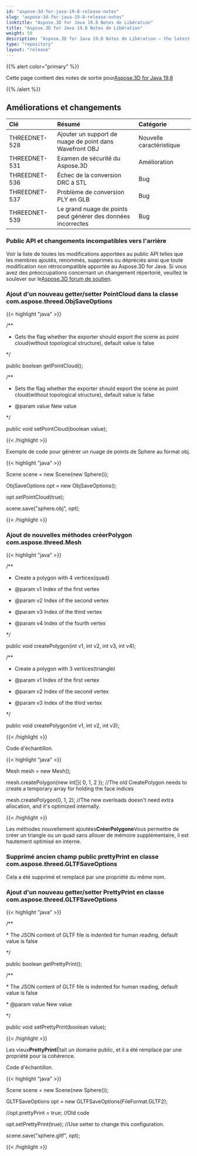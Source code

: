 ```yaml
---
id: "aspose-3d-for-java-19-8-release-notes"
slug: "aspose-3d-for-java-19-8-release-notes"
linktitle: "Aspose.3D for Java 19.8 Notes de Libération"
title: "Aspose.3D for Java 19.8 Notes de Libération"
weight: 50
description: "Aspose.3D for Java 19.8 Notes de Libération – the latest updates and fixes."
type: "repository"
layout: "release"
---
```

{{% alert color="primary" %}}

Cette page contient des notes de sortie pour[Aspose.3D for Java 19,8](https://releases.aspose.com/java/repo/com/aspose/aspose-3d/19.8/)

{{% /alert %}}
## **Améliorations et changements**

|**Clé**|**Résumé**|**Catégorie**|
|:- |:- |:- |
|THREEDNET-528|Ajouter un support de nuage de point dans Wavefront OBJ|Nouvelle caractéristique|
|THREEDNET-531|Examen de sécurité du Aspose.3D|Amélioration|
|THREEDNET-536 |Échec de la conversion DRC à STL|Bug|
|THREEDNET-537|Problème de conversion PLY en GLB|Bug|
|THREEDNET-539|Le grand nuage de points peut générer des données incorrectes|Bug|
### **Public API et changements incompatibles vers l'arrière**
Voir la liste de toutes les modifications apportées au public API telles que les membres ajoutés, renommés, supprimés ou dépréciés ainsi que toute modification non rétrocompatible apportée au Aspose.3D for Java. Si vous avez des préoccupations concernant un changement répertorié, veuillez le soulever sur le[Aspose.3D forum de soutien](https://forum.aspose.com/c/3d).
### **Ajout d'un nouveau getter/setter PointCloud dans la classe com.aspose.threed.ObjSaveOptions**
{{< highlight "java" >}}

 /**

 * Gets the flag whether the exporter should export the scene as point cloud(without topological structure), default value is false

 */

public boolean getPointCloud();

/**

 * Sets the flag whether the exporter should export the scene as point cloud(without topological structure), default value is false

 * @param value New value

 */

public void setPointCloud(boolean value);

{{< /highlight >}}

Exemple de code pour générer un nuage de points de Sphere au format obj.

{{< highlight "java" >}}

 Scene scene = new Scene(new Sphere());

ObjSaveOptions opt = new ObjSaveOptions();

opt.setPointCloud(true);

scene.save("sphere.obj", opt);

{{< /highlight >}}
### **Ajout de nouvelles méthodes créerPolygon com.aspose.threed.Mesh**
{{< highlight "java" >}}

 /**

 * Create a polygon with 4 vertices(quad)

 * @param v1 Index of the first vertex

 * @param v2 Index of the second vertex

 * @param v3 Index of the third vertex

 * @param v4 Index of the fourth vertex

 */

public void createPolygon(int v1, int v2, int v3, int v4);

/**

 * Create a polygon with 3 vertices(triangle)

 * @param v1 Index of the first vertex

 * @param v2 Index of the second vertex

 * @param v3 Index of the third vertex

 */

public void createPolygon(int v1, int v2, int v3);

{{< /highlight >}}

Code d'échantillon.

{{< highlight "java" >}}

 Mesh mesh = new Mesh();

mesh.createPolygon(new int[]{ 0, 1, 2 }); //The old CreatePolygon needs to create a temporary array for holding the face indices

mesh.createPolygon(0, 1, 2); //The new overloads doesn't need extra allocation, and it's optimized internally.

{{< /highlight >}}

Les méthodes nouvellement ajoutées**CréerPolygone**Vous permettre de créer un triangle ou un quad sans allouer de mémoire supplémentaire, il est hautement optimisé en interne.


### **Supprimé ancien champ public prettyPrint en classe com.aspose.threed.GLTFSaveOptions**
Cela a été supprimé et remplacé par une propriété du même nom.
### **Ajout d'un nouveau getter/setter PrettyPrint en classe com.aspose.threed.GLTFSaveOptions**
{{< highlight "java" >}}

 /**

\* The JSON content of GLTF file is indented for human reading, default value is false

*/

public boolean getPrettyPrint();

/**

\* The JSON content of GLTF file is indented for human reading, default value is false

\* @param value New value

*/

public void setPrettyPrint(boolean value);

{{< /highlight >}}

Les vieux**PrettyPrint**Était un domaine public, et il a été remplacé par une propriété pour la cohérence.

Code d'échantillon.

{{< highlight "java" >}}

 Scene scene = new Scene(new Sphere());

GLTFSaveOptions opt = new GLTFSaveOptions(FileFormat.GLTF2);

//opt.prettyPrint = true; //Old code

opt.setPrettyPrint(true); //Use setter to change this configuration.

scene.save("sphere.gltf", opt);

{{< /highlight >}}
